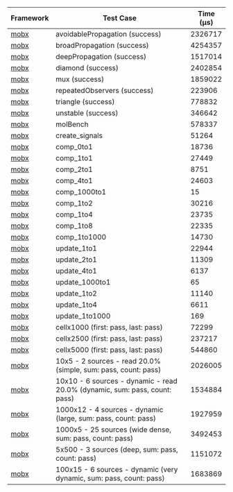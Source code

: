 | Framework | Test Case | Time (μs) |
| --- | --- | --- |
| [mobx](https://github.com/mobxjs/mobx.dart) | avoidablePropagation (success) | 2326717 |
| [mobx](https://github.com/mobxjs/mobx.dart) | broadPropagation (success) | 4254357 |
| [mobx](https://github.com/mobxjs/mobx.dart) | deepPropagation (success) | 1517014 |
| [mobx](https://github.com/mobxjs/mobx.dart) | diamond (success) | 2402854 |
| [mobx](https://github.com/mobxjs/mobx.dart) | mux (success) | 1859022 |
| [mobx](https://github.com/mobxjs/mobx.dart) | repeatedObservers (success) | 223906 |
| [mobx](https://github.com/mobxjs/mobx.dart) | triangle (success) | 778832 |
| [mobx](https://github.com/mobxjs/mobx.dart) | unstable (success) | 346642 |
| [mobx](https://github.com/mobxjs/mobx.dart) | molBench | 578337 |
| [mobx](https://github.com/mobxjs/mobx.dart) | create_signals | 51264 |
| [mobx](https://github.com/mobxjs/mobx.dart) | comp_0to1 | 18736 |
| [mobx](https://github.com/mobxjs/mobx.dart) | comp_1to1 | 27449 |
| [mobx](https://github.com/mobxjs/mobx.dart) | comp_2to1 | 8751 |
| [mobx](https://github.com/mobxjs/mobx.dart) | comp_4to1 | 24603 |
| [mobx](https://github.com/mobxjs/mobx.dart) | comp_1000to1 | 15 |
| [mobx](https://github.com/mobxjs/mobx.dart) | comp_1to2 | 30216 |
| [mobx](https://github.com/mobxjs/mobx.dart) | comp_1to4 | 23735 |
| [mobx](https://github.com/mobxjs/mobx.dart) | comp_1to8 | 22335 |
| [mobx](https://github.com/mobxjs/mobx.dart) | comp_1to1000 | 14730 |
| [mobx](https://github.com/mobxjs/mobx.dart) | update_1to1 | 22944 |
| [mobx](https://github.com/mobxjs/mobx.dart) | update_2to1 | 11309 |
| [mobx](https://github.com/mobxjs/mobx.dart) | update_4to1 | 6137 |
| [mobx](https://github.com/mobxjs/mobx.dart) | update_1000to1 | 65 |
| [mobx](https://github.com/mobxjs/mobx.dart) | update_1to2 | 11140 |
| [mobx](https://github.com/mobxjs/mobx.dart) | update_1to4 | 6611 |
| [mobx](https://github.com/mobxjs/mobx.dart) | update_1to1000 | 169 |
| [mobx](https://github.com/mobxjs/mobx.dart) | cellx1000 (first: pass, last: pass) | 72299 |
| [mobx](https://github.com/mobxjs/mobx.dart) | cellx2500 (first: pass, last: pass) | 237217 |
| [mobx](https://github.com/mobxjs/mobx.dart) | cellx5000 (first: pass, last: pass) | 544860 |
| [mobx](https://github.com/mobxjs/mobx.dart) | 10x5 - 2 sources - read 20.0% (simple, sum: pass, count: pass) | 2026005 |
| [mobx](https://github.com/mobxjs/mobx.dart) | 10x10 - 6 sources - dynamic - read 20.0% (dynamic, sum: pass, count: pass) | 1534884 |
| [mobx](https://github.com/mobxjs/mobx.dart) | 1000x12 - 4 sources - dynamic (large, sum: pass, count: pass) | 1927959 |
| [mobx](https://github.com/mobxjs/mobx.dart) | 1000x5 - 25 sources (wide dense, sum: pass, count: pass) | 3492453 |
| [mobx](https://github.com/mobxjs/mobx.dart) | 5x500 - 3 sources (deep, sum: pass, count: pass) | 1151072 |
| [mobx](https://github.com/mobxjs/mobx.dart) | 100x15 - 6 sources - dynamic (very dynamic, sum: pass, count: pass) | 1683869 |
